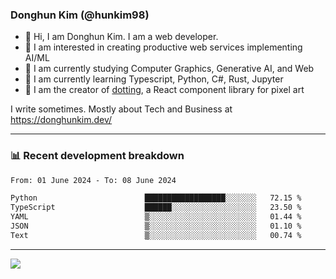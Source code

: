 ### Donghun Kim (@hunkim98)

- 👋 Hi, I am Donghun Kim. I am a web developer. 
- 🤔 I am interested in creating productive web services implementing AI/ML
- 🔭 I am currently studying Computer Graphics, Generative AI, and Web 
- 🌱 I am currently learning Typescript, Python, C#, Rust, Jupyter
- 🎨 I am the creator of [dotting](https://github.com/hunkim98/dotting), a React component library for pixel art

I write sometimes. Mostly about Tech and Business at https://donghunkim.dev/

---
### 📊 Recent development breakdown
<!--START_SECTION:waka-->

```txt
From: 01 June 2024 - To: 08 June 2024

Python                        ██████████████████░░░░░░░   72.15 %
TypeScript                    ██████░░░░░░░░░░░░░░░░░░░   23.50 %
YAML                          ▒░░░░░░░░░░░░░░░░░░░░░░░░   01.44 %
JSON                          ▒░░░░░░░░░░░░░░░░░░░░░░░░   01.10 %
Text                          ▒░░░░░░░░░░░░░░░░░░░░░░░░   00.74 %
```

<!--END_SECTION:waka-->
---

<!-- <div align='center'> -->
  <img align="center" src="https://github-readme-stats.vercel.app/api?username=hunkim98&theme=dark&show_icons=true"/>
<!-- </div> -->
<!--
**hunkim98/hunkim98** is a ✨ _special_ ✨ repository because its `README.md` (this file) appears on your GitHub profile.

Here are some ideas to get you started:

- 🔭 I’m currently working on ...
- 🌱 I’m currently learning ...
- 👯 I’m looking to collaborate on ...
- 🤔 I’m looking for help with ...
- 💬 Ask me about ...
- 📫 How to reach me: ...
- 😄 Pronouns: ...
- ⚡ Fun fact: ...
-->
